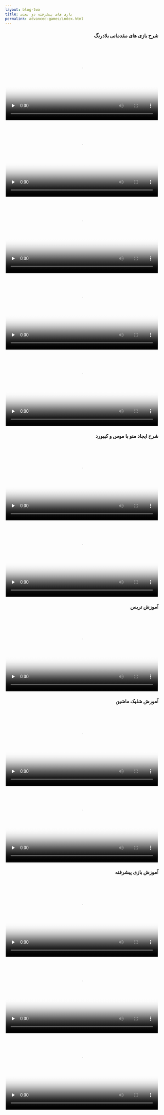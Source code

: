 ```yaml
---
layout: blog-two
title: بازی های پیشرفته دو بعدی
permalink: advanced-games/index.html
---
```

<div dir="rtl">
<h3>شرح بازی های مقدماتی بلادرنگ</h3>
<p style="text-align:center">
  <video width="500" poster="{{ site.baseurl }}/assets/farsi_videos/5.1.jpg" preload="none" controls>
    <source src="https://www.dropbox.com/s/2vvb8ana2ggvpbd/5-1-%20Paranoid.mp4?dl=1" type="video/mp4">
    مرورگر شما قدیمی است! لطفا برای نمایش فیلم آن را به روز نمایید.
  </video>
  <br />
  <video width="500" poster="{{ site.baseurl }}/assets/farsi_videos/5.2.jpg" preload="none" controls>
    <source src="https://www.dropbox.com/s/igqrx4aw74uhh46/5-2-%20PACMAN%20%281%29.mp4?dl=1" type="video/mp4">
    مرورگر شما قدیمی است! لطفا برای نمایش فیلم آن را به روز نمایید.
  </video>
  <br />
  <video width="500" poster="{{ site.baseurl }}/assets/farsi_videos/5.3.jpg" preload="none" controls>
    <source src="https://www.dropbox.com/s/ouzm79vs5z6dcf6/5-3-%20PACMAN%20%282%29.mp4?dl=1" type="video/mp4">
    مرورگر شما قدیمی است! لطفا برای نمایش فیلم آن را به روز نمایید.
  </video>
  <br />
  <video width="500" poster="{{ site.baseurl }}/assets/farsi_videos/5.4.jpg" preload="none" controls>
    <source src="https://www.dropbox.com/s/wbb7ogm7jxphbs5/5-4-%20Car%20Race%20%281%29.mp4?dl=1" type="video/mp4">
    مرورگر شما قدیمی است! لطفا برای نمایش فیلم آن را به روز نمایید.
  </video>      
  <br />
  <video width="500" poster="{{ site.baseurl }}/assets/farsi_videos/5.5.jpg" preload="none" controls>
    <source src="https://www.dropbox.com/s/hjidh2r7bihlai6/5-5-%20Car%20Race%20%282%29.mp4?dl=1" type="video/mp4">
    مرورگر شما قدیمی است! لطفا برای نمایش فیلم آن را به روز نمایید.
  </video>      
</p>
<h3>شرح ایجاد منو با موس و کیبورد</h3>
<p style="text-align:center">
  <video width="500" poster="{{ site.baseurl }}/assets/farsi_videos/6.1.jpg" preload="none" controls>
    <source src="https://www.dropbox.com/s/gpvhimw84hql6ee/6-1-%20Keyboard%20Menu.mp4?dl=1" type="video/mp4">
    مرورگر شما قدیمی است! لطفا برای نمایش فیلم آن را به روز نمایید.
  </video>
  <br />
  <video width="500" poster="{{ site.baseurl }}/assets/farsi_videos/6.2.jpg" preload="none" controls>
    <source src="https://www.dropbox.com/s/bqjpne786p82cmv/6-2-%20Mouse%20Menu.mp4?dl=1" type="video/mp4">
    مرورگر شما قدیمی است! لطفا برای نمایش فیلم آن را به روز نمایید.
  </video>
</p>
<h3>آموزش تریس</h3>
<p style="text-align:center">
  <video width="500" poster="{{ site.baseurl }}/assets/farsi_videos/8.6.jpg" preload="none" controls>
    <source src="https://www.dropbox.com/s/86a961h840vuege/8-6-%20Trace.mp4?dl=1" type="video/mp4">
    مرورگر شما قدیمی است! لطفا برای نمایش فیلم آن را به روز نمایید.
  </video>
</p>
<h3>آموزش شلیک ماشین</h3>
<p style="text-align:center">
  <video width="500" poster="{{ site.baseurl }}/assets/farsi_videos/8.7.jpg" preload="none" controls>
    <source src="https://www.dropbox.com/s/8j7zx67ouk61u6g/8-7-%20Car%20Shoot%20%281%29.mp4?dl=1" type="video/mp4">
    مرورگر شما قدیمی است! لطفا برای نمایش فیلم آن را به روز نمایید.
  </video>
  <br>
    <video width="500" poster="{{ site.baseurl }}/assets/farsi_videos/8.8.jpg" preload="none" controls>
    <source src="https://www.dropbox.com/s/eeqnllc1u80d4rh/8-8-%20Car%20Shoot%20%282%29.mp4?dl=1" type="video/mp4">
    مرورگر شما قدیمی است! لطفا برای نمایش فیلم آن را به روز نمایید.
  </video>
</p>
<h3>آموزش بازی پیشرفته</h3>
<p style="text-align:center">
  <video width="500" poster="{{ site.baseurl }}/assets/farsi_videos/10.1.jpg" preload="none" controls>
    <source src="https://www.dropbox.com/s/nebp5wdww57y0om/10-1-%20Advanced%20Games.mp4?dl=1" type="video/mp4">
    مرورگر شما قدیمی است! لطفا برای نمایش فیلم آن را به روز نمایید.
  </video>
  <br>
  <video width="500" poster="{{ site.baseurl }}/assets/farsi_videos/10.2.jpg" preload="none" controls>
    <source src="https://www.dropbox.com/s/4b087mleezshfrc/10-2-%20Advanced%20Paranoid%20%281%29.mp4?dl=1" type="video/mp4">
    مرورگر شما قدیمی است! لطفا برای نمایش فیلم آن را به روز نمایید.
  </video>
  <br>
  <video width="500" poster="{{ site.baseurl }}/assets/farsi_videos/10.3.jpg" preload="none" controls>
    <source src="https://www.dropbox.com/s/kyfgji8d55p3oa3/10-3-%20Advanced%20Paranoid%20%282%29.mp4?dl=1" type="video/mp4">
    مرورگر شما قدیمی است! لطفا برای نمایش فیلم آن را به روز نمایید.
  </video>
</p>
</div>
